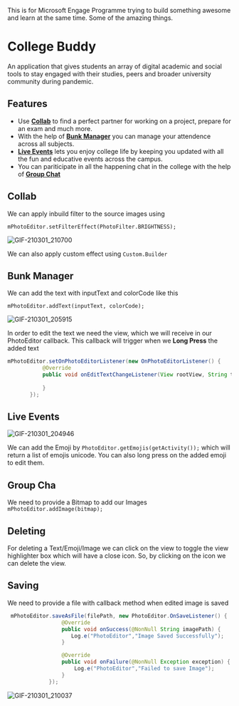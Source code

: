 This is for Microsoft Engage Programme trying to build something awesome and learn at the same time. Some of the amazing things. 
# College Buddy

An application that gives students an array of digital academic and social tools to stay engaged with their studies, peers and broader university community during pandemic.

## Features

- Use [**Collab**](#collab) to find a perfect partner for working on a project, prepare for an exam and much more. 
- With the help of [**Bunk Manager**](#bunk-manager) you can manage your attendence across all subjects. 
- [**Live Events**](#live-events) lets you enjoy college life by keeping you updated with all the fun and educative events across the campus. 
- You can pariticipate in all the happening chat in the college with the help of [**Group Chat**](#group-chat) 
<!-- - Pinch to Scale and Rotate views.
- [**Deleting**](#deleting) Views
- [**Saving**](#saving) Video after editing. -->


## Collab
We can apply inbuild filter to the source images using 

 `mPhotoEditor.setFilterEffect(PhotoFilter.BRIGHTNESS);`

![GIF-210301_210700](https://user-images.githubusercontent.com/56435229/109521172-070e5500-7ad3-11eb-9b42-1252783b5c30.gif)

We can also apply custom effect using `Custom.Builder`



## Bunk Manager



We can add the text with inputText and colorCode like this

`mPhotoEditor.addText(inputText, colorCode);` 

![GIF-210301_205915](https://user-images.githubusercontent.com/56435229/109520629-75064c80-7ad2-11eb-846c-e0bf9a579d46.gif)


In order to edit the text we need the view, which we will receive in our PhotoEditor callback. This callback will trigger when we **Long Press** the added text

 ```java
 mPhotoEditor.setOnPhotoEditorListener(new OnPhotoEditorListener() {
            @Override
            public void onEditTextChangeListener(View rootView, String text, int colorCode) {
                
            }
        });
  ```



## Live Events

![GIF-210301_204946](https://user-images.githubusercontent.com/56435229/109518071-ef819d00-7acf-11eb-84d5-9edbe3e06088.gif)


We can add the Emoji by `PhotoEditor.getEmojis(getActivity());` which will return a list of emojis unicode. You can also long press on the added emoji to edit them.




## Group Cha
 We need to provide a Bitmap to add our Images  `mPhotoEditor.addImage(bitmap);`
 
 
 



## Deleting
  For deleting a Text/Emoji/Image we can click on the view to toggle the view highlighter box which will have a close icon. So, by clicking on the icon we can delete the view.
  
  
  

## Saving
   
   We need to provide a file with callback method when edited image is saved
   
   ```java
    mPhotoEditor.saveAsFile(filePath, new PhotoEditor.OnSaveListener() {
                    @Override
                    public void onSuccess(@NonNull String imagePath) {
                       Log.e("PhotoEditor","Image Saved Successfully");
                    }

                    @Override
                    public void onFailure(@NonNull Exception exception) {
                        Log.e("PhotoEditor","Failed to save Image");
                    }
                });
```
![GIF-210301_210037](https://user-images.githubusercontent.com/56435229/109521035-dfb78800-7ad2-11eb-9cad-6a9d641b96b1.gif)
